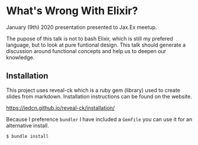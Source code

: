 # What's Wrong With Elixir?

January (9th) 2020 presentation presented to Jax.Ex meetup.

The pupose of this talk is not to bash Elixir, which is still my prefered
language, but to look at pure funtional design. This talk should generate a
discussion around functional concepts and help us to deepen our knowledge.


## Installation

This project uses reveal-ck which is a ruby gem (library) used to create slides
from markdown. Installation instructions can be found on the website.

https://jedcn.github.io/reveal-ck/installation/

Because I preference `bundler` I have included a `Gemfile` you can use it for
an alternative install.

`$ bundle install`
